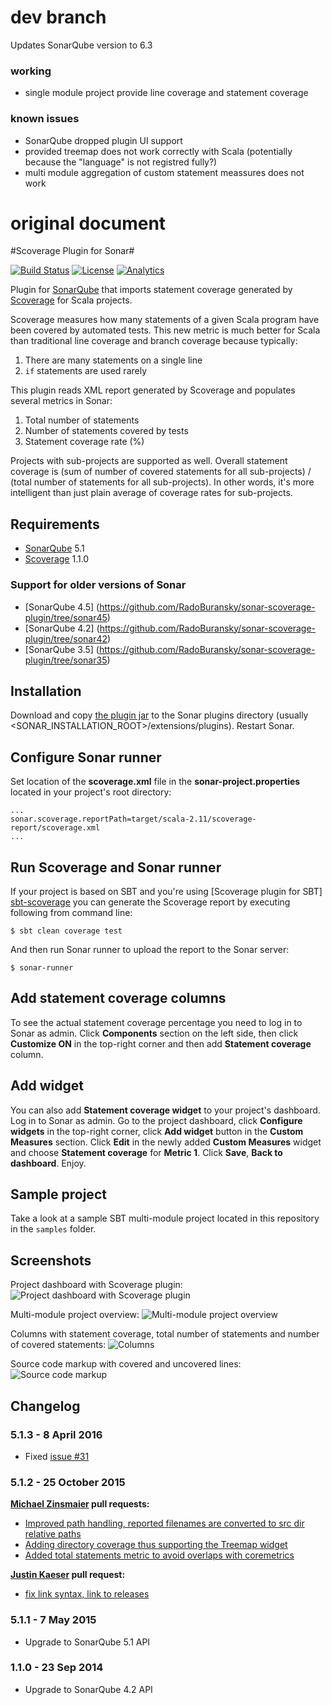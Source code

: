 # dev branch

Updates SonarQube version to 6.3

### working
 - single module project provide line coverage and statement coverage

### known issues
 - SonarQube dropped plugin UI support
 - provided treemap does not work correctly with Scala (potentially because the "language" is not registred fully?)
 - multi module aggregation of custom statement meassures does not work

# original document



#Scoverage Plugin for Sonar#

[![Build Status](https://travis-ci.org/RadoBuransky/sonar-scoverage-plugin.png)](https://travis-ci.org/RadoBuransky/sonar-scoverage-plugin)
[![License](https://img.shields.io/badge/license-LGPL-orange.svg)](http://www.gnu.org/licenses/lgpl.txt)
[![Analytics](https://ga-beacon.appspot.com/UA-55603212-2/sonar-scoverage-plugin)](https://github.com/igrigorik/ga-beacon)

Plugin for [SonarQube] that imports statement coverage generated by [Scoverage] for Scala projects.

Scoverage measures how many statements of a given Scala program have been covered by automated tests. This
new metric is much better for Scala than traditional line coverage and branch coverage because typically:

 1. There are many statements on a single line
 2. `if` statements are used rarely

This plugin reads XML report generated by Scoverage and populates several metrics in Sonar:

 1. Total number of statements
 2. Number of statements covered by tests
 3. Statement coverage rate (%)

Projects with sub-projects are supported as well. Overall statement coverage is (sum of number of covered statements
for all sub-projects) / (total number of statements for all sub-projects). In other words, it's more intelligent than
just plain average of coverage rates for sub-projects.

## Requirements ##

- [SonarQube] 5.1
- [Scoverage] 1.1.0

### Support for older versions of Sonar ###

- [SonarQube 4.5] (https://github.com/RadoBuransky/sonar-scoverage-plugin/tree/sonar45)
- [SonarQube 4.2] (https://github.com/RadoBuransky/sonar-scoverage-plugin/tree/sonar42)
- [SonarQube 3.5] (https://github.com/RadoBuransky/sonar-scoverage-plugin/tree/sonar35)

## Installation ##

Download and copy [the plugin jar](https://github.com/RadoBuransky/sonar-scoverage-plugin/releases) to the Sonar plugins directory
(usually <SONAR_INSTALLATION_ROOT>/extensions/plugins). Restart Sonar.

## Configure Sonar runner ##

Set location of the **scoverage.xml** file in the **sonar-project.properties** located in your project's
root directory:

    ...
    sonar.scoverage.reportPath=target/scala-2.11/scoverage-report/scoverage.xml
    ...

## Run Scoverage and Sonar runner ##

If your project is based on SBT and you're using [Scoverage plugin for SBT] [sbt-scoverage] you can
generate the Scoverage report by executing following from command line:

    $ sbt clean coverage test

And then run Sonar runner to upload the report to the Sonar server:

    $ sonar-runner

## Add statement coverage columns ##

To see the actual statement coverage percentage you need to log in to Sonar as admin.
Click **Components** section on the left side, then click **Customize ON** in the top-right corner and then
add **Statement coverage** column.

## Add widget ##

You can also add **Statement coverage widget** to your project's dashboard. Log in to Sonar as admin. Go to
the project dashboard, click **Configure widgets** in the top-right corner, click **Add widget** button in
the **Custom Measures** section. Click **Edit** in the newly added **Custom Measures** widget and choose
**Statement coverage** for **Metric 1**. Click **Save**, **Back to dashboard**. Enjoy.

## Sample project ##

Take a look at a sample SBT multi-module project located in this repository in the `samples` folder.

## Screenshots ##

Project dashboard with Scoverage plugin:
![Project dashboard with Scoverage plugin](/doc/img/01.png "Project dashboard with Scoverage plugin")

Multi-module project overview:
![Multi-module project overview](/doc/img/02.png "Multi-module project overview")

Columns with statement coverage, total number of statements and number of covered statements:
![Columns](/doc/img/03.png "Columns")

Source code markup with covered and uncovered lines:
![Source code markup](/doc/img/04.png "Source code markup")

## Changelog ##

### 5.1.3 - 8 April 2016 ###

- Fixed [issue #31](https://github.com/RadoBuransky/sonar-scoverage-plugin/issues/31)

### 5.1.2 - 25 October 2015 ###

**[Michael Zinsmaier](https://github.com/MichaelZinsmaier) pull requests:**
 
- [Improved path handling, reported filenames are converted to src dir relative paths](https://github.com/RadoBuransky/sonar-scoverage-plugin/pull/22)
- [Adding directory coverage thus supporting the Treemap widget](https://github.com/RadoBuransky/sonar-scoverage-plugin/pull/23)
- [Added total statements metric to avoid overlaps with coremetrics](https://github.com/RadoBuransky/sonar-scoverage-plugin/pull/24)

**[Justin Kaeser](https://github.com/jastice) pull request:**

- [fix link syntax, link to releases](https://github.com/RadoBuransky/sonar-scoverage-plugin/pull/26) 

### 5.1.1 - 7 May 2015 ###

- Upgrade to SonarQube 5.1 API

### 1.1.0 - 23 Sep 2014 ###

- Upgrade to SonarQube 4.2 API

[LatestPluginJar]: https://github.com/RadoBuransky/sonar-scoverage-plugin/releases/download/v5.1.1/sonar-scoverage-plugin-5.1.1.jar
[SonarQube]: http://www.sonarqube.org/ "SonarQube"
[Scoverage]: https://github.com/scoverage/scalac-scoverage-plugin "Scoverage"
[sbt-scoverage]: https://github.com/scoverage/sbt-scoverage
